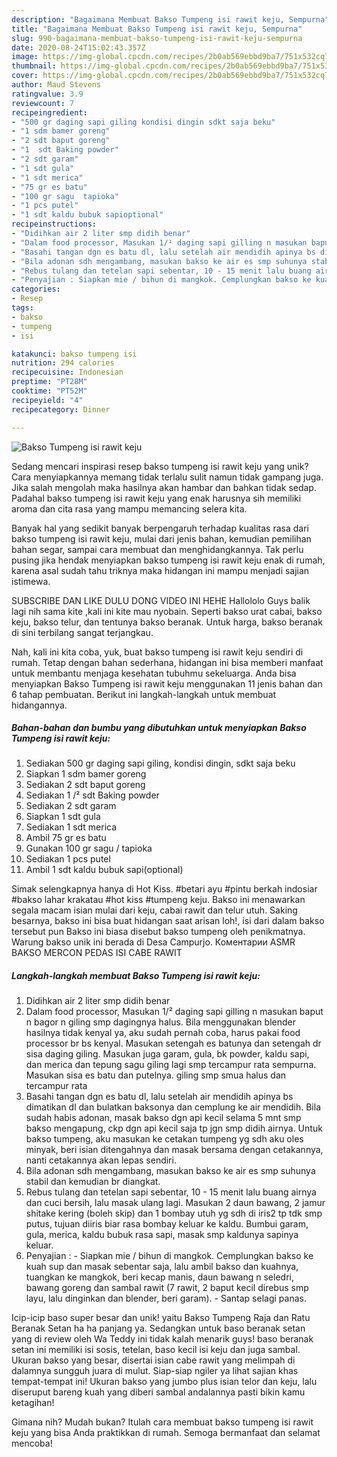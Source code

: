 ```yaml
---
description: "Bagaimana Membuat Bakso Tumpeng isi rawit keju, Sempurna"
title: "Bagaimana Membuat Bakso Tumpeng isi rawit keju, Sempurna"
slug: 990-bagaimana-membuat-bakso-tumpeng-isi-rawit-keju-sempurna
date: 2020-08-24T15:02:43.357Z
image: https://img-global.cpcdn.com/recipes/2b0ab569ebbd9ba7/751x532cq70/bakso-tumpeng-isi-rawit-keju-foto-resep-utama.jpg
thumbnail: https://img-global.cpcdn.com/recipes/2b0ab569ebbd9ba7/751x532cq70/bakso-tumpeng-isi-rawit-keju-foto-resep-utama.jpg
cover: https://img-global.cpcdn.com/recipes/2b0ab569ebbd9ba7/751x532cq70/bakso-tumpeng-isi-rawit-keju-foto-resep-utama.jpg
author: Maud Stevens
ratingvalue: 3.9
reviewcount: 7
recipeingredient:
- "500 gr daging sapi giling kondisi dingin sdkt saja beku"
- "1 sdm bamer goreng"
- "2 sdt baput goreng"
- "1  sdt Baking powder"
- "2 sdt garam"
- "1 sdt gula"
- "1 sdt merica"
- "75 gr es batu"
- "100 gr sagu  tapioka"
- "1 pcs putel"
- "1 sdt kaldu bubuk sapioptional"
recipeinstructions:
- "Didihkan air 2 liter smp didih benar"
- "Dalam food processor, Masukan 1/² daging sapi gilling n masukan baput n bagor n giling smp dagingnya halus. Bila menggunakan blender hasilnya tidak kenyal ya, aku sudah pernah coba, harus pakai food processor br bs kenyal. Masukan setengah es batunya dan setengah dr sisa daging giling. Masukan juga garam, gula, bk powder, kaldu sapi, dan merica dan tepung sagu giling lagi smp tercampur rata sempurna. Masukan sisa es batu dan putelnya. giling smp smua halus dan tercampur rata"
- "Basahi tangan dgn es batu dl, lalu setelah air mendidih apinya bs dimatikan dl dan bulatkan baksonya dan cemplung ke air mendidih. Bila sudah habis adonan, masak bakso dgn api kecil selama 5 mnt smp bakso mengapung, ckp dgn api kecil saja tp jgn smp didih airnya. Untuk bakso tumpeng, aku masukan ke cetakan tumpeng yg sdh aku oles minyak, beri isian ditengahnya dan masak bersama dengan cetakannya, nanti cetakannya akan lepas sendiri."
- "Bila adonan sdh mengambang, masukan bakso ke air es smp suhunya stabil dan kemudian br diangkat."
- "Rebus tulang dan tetelan sapi sebentar, 10 - 15 menit lalu buang airnya dan cuci bersih, lalu masak ulang lagi. Masukan 2 daun bawang, 2 jamur shitake kering (boleh skip) dan 1 bombay utuh yg sdh di iris2 tp tdk smp putus, tujuan diiris biar rasa bombay keluar ke kaldu. Bumbui garam, gula, merica, kaldu bubuk rasa sapi, masak smp kaldunya sapinya keluar."
- "Penyajian : Siapkan mie / bihun di mangkok. Cemplungkan bakso ke kuah sup dan masak sebentar saja, lalu ambil bakso dan kuahnya, tuangkan ke mangkok, beri kecap manis, daun bawang n seledri, bawang goreng dan sambal rawit (7 rawit, 2 baput kecil direbus smp layu, lalu dinginkan dan blender, beri garam). Santap selagi panas."
categories:
- Resep
tags:
- bakso
- tumpeng
- isi

katakunci: bakso tumpeng isi 
nutrition: 294 calories
recipecuisine: Indonesian
preptime: "PT28M"
cooktime: "PT52M"
recipeyield: "4"
recipecategory: Dinner

---
```



![Bakso Tumpeng isi rawit keju](https://img-global.cpcdn.com/recipes/2b0ab569ebbd9ba7/751x532cq70/bakso-tumpeng-isi-rawit-keju-foto-resep-utama.jpg)

Sedang mencari inspirasi resep bakso tumpeng isi rawit keju yang unik? Cara menyiapkannya memang tidak terlalu sulit namun tidak gampang juga. Jika salah mengolah maka hasilnya akan hambar dan bahkan tidak sedap. Padahal bakso tumpeng isi rawit keju yang enak harusnya sih memiliki aroma dan cita rasa yang mampu memancing selera kita.

Banyak hal yang sedikit banyak berpengaruh terhadap kualitas rasa dari bakso tumpeng isi rawit keju, mulai dari jenis bahan, kemudian pemilihan bahan segar, sampai cara membuat dan menghidangkannya. Tak perlu pusing jika hendak menyiapkan bakso tumpeng isi rawit keju enak di rumah, karena asal sudah tahu triknya maka hidangan ini mampu menjadi sajian istimewa.

SUBSCRIBE DAN LIKE DULU DONG VIDEO INI HEHE Hallololo Guys balik lagi nih sama kite ,kali ini kite mau nyobain. Seperti bakso urat cabai, bakso keju, bakso telur, dan tentunya bakso beranak. Untuk harga, bakso beranak di sini terbilang sangat terjangkau.


Nah, kali ini kita coba, yuk, buat bakso tumpeng isi rawit keju sendiri di rumah. Tetap dengan bahan sederhana, hidangan ini bisa memberi manfaat untuk membantu menjaga kesehatan tubuhmu sekeluarga. Anda bisa menyiapkan Bakso Tumpeng isi rawit keju menggunakan 11 jenis bahan dan 6 tahap pembuatan. Berikut ini langkah-langkah untuk membuat hidangannya.

<!--inarticleads1-->

##### Bahan-bahan dan bumbu yang dibutuhkan untuk menyiapkan Bakso Tumpeng isi rawit keju:

1. Sediakan 500 gr daging sapi giling, kondisi dingin, sdkt saja beku
1. Siapkan 1 sdm bamer goreng
1. Sediakan 2 sdt baput goreng
1. Sediakan 1 /² sdt Baking powder
1. Sediakan 2 sdt garam
1. Siapkan 1 sdt gula
1. Sediakan 1 sdt merica
1. Ambil 75 gr es batu
1. Gunakan 100 gr sagu / tapioka
1. Sediakan 1 pcs putel
1. Ambil 1 sdt kaldu bubuk sapi(optional)


Simak selengkapnya hanya di Hot Kiss. #betari ayu #pintu berkah indosiar #bakso lahar krakatau #hot kiss #tumpeng keju. Bakso ini menawarkan segala macam isian mulai dari keju, cabai rawit dan telur utuh. Saking besarnya, bakso ini bisa buat hidangan saat arisan loh!, isi dari dalam bakso tersebut pun Bakso ini biasa disebut bakso tumpeng oleh penikmatnya. Warung bakso unik ini berada di Desa Campurjo. Коментарии ASMR BAKSO MERCON PEDAS ISI CABE RAWIT 

<!--inarticleads2-->

##### Langkah-langkah membuat Bakso Tumpeng isi rawit keju:

1. Didihkan air 2 liter smp didih benar
1. Dalam food processor, Masukan 1/² daging sapi gilling n masukan baput n bagor n giling smp dagingnya halus. Bila menggunakan blender hasilnya tidak kenyal ya, aku sudah pernah coba, harus pakai food processor br bs kenyal. Masukan setengah es batunya dan setengah dr sisa daging giling. Masukan juga garam, gula, bk powder, kaldu sapi, dan merica dan tepung sagu giling lagi smp tercampur rata sempurna. Masukan sisa es batu dan putelnya. giling smp smua halus dan tercampur rata
1. Basahi tangan dgn es batu dl, lalu setelah air mendidih apinya bs dimatikan dl dan bulatkan baksonya dan cemplung ke air mendidih. Bila sudah habis adonan, masak bakso dgn api kecil selama 5 mnt smp bakso mengapung, ckp dgn api kecil saja tp jgn smp didih airnya. Untuk bakso tumpeng, aku masukan ke cetakan tumpeng yg sdh aku oles minyak, beri isian ditengahnya dan masak bersama dengan cetakannya, nanti cetakannya akan lepas sendiri.
1. Bila adonan sdh mengambang, masukan bakso ke air es smp suhunya stabil dan kemudian br diangkat.
1. Rebus tulang dan tetelan sapi sebentar, 10 - 15 menit lalu buang airnya dan cuci bersih, lalu masak ulang lagi. Masukan 2 daun bawang, 2 jamur shitake kering (boleh skip) dan 1 bombay utuh yg sdh di iris2 tp tdk smp putus, tujuan diiris biar rasa bombay keluar ke kaldu. Bumbui garam, gula, merica, kaldu bubuk rasa sapi, masak smp kaldunya sapinya keluar.
1. Penyajian : - Siapkan mie / bihun di mangkok. Cemplungkan bakso ke kuah sup dan masak sebentar saja, lalu ambil bakso dan kuahnya, tuangkan ke mangkok, beri kecap manis, daun bawang n seledri, bawang goreng dan sambal rawit (7 rawit, 2 baput kecil direbus smp layu, lalu dinginkan dan blender, beri garam). - Santap selagi panas.


Icip-icip baso super besar dan unik! yaitu Bakso Tumpeng Raja dan Ratu Beranak Setan ha ha panjang ya. Sedangkan untuk baso beranak setan yang di review oleh Wa Teddy ini tidak kalah menarik guys! baso beranak setan ini memiliki isi sosis, tetelan, baso kecil isi keju dan juga sambal. Ukuran bakso yang besar, disertai isian cabe rawit yang melimpah di dalamnya sungguh juara di mulut. Siap-siap ngiler ya lihat sajian khas tempat-tempat ini! Ukuran bakso yang jumbo plus isian telor dan keju, lalu diseruput bareng kuah yang diberi sambal andalannya pasti bikin kamu ketagihan! 

Gimana nih? Mudah bukan? Itulah cara membuat bakso tumpeng isi rawit keju yang bisa Anda praktikkan di rumah. Semoga bermanfaat dan selamat mencoba!
